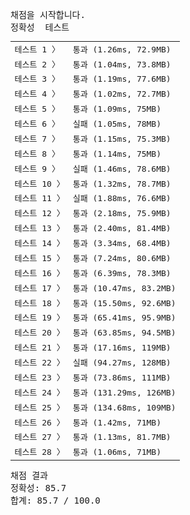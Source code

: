 <pre class="console-content"><div></div><div class="console-heading">채점을 시작합니다.</div><div class="console-message">정확성  테스트</div><table class="console-test-group" data-category="correctness"><tbody><tr data-testcase-id="180421"><td valign="top" class="td-label">테스트 1 <span>〉</span></td><td class="result passed">통과 (1.26ms, 72.9MB)</td></tr><tr data-testcase-id="180422"><td valign="top" class="td-label">테스트 2 <span>〉</span></td><td class="result passed">통과 (1.04ms, 73.8MB)</td></tr><tr data-testcase-id="180423"><td valign="top" class="td-label">테스트 3 <span>〉</span></td><td class="result passed">통과 (1.19ms, 77.6MB)</td></tr><tr data-testcase-id="180424"><td valign="top" class="td-label">테스트 4 <span>〉</span></td><td class="result passed">통과 (1.02ms, 72.7MB)</td></tr><tr data-testcase-id="180425"><td valign="top" class="td-label">테스트 5 <span>〉</span></td><td class="result passed">통과 (1.09ms, 75MB)</td></tr><tr data-testcase-id="180426"><td valign="top" class="td-label">테스트 6 <span>〉</span></td><td class="result failed">실패 (1.05ms, 78MB)</td></tr><tr data-testcase-id="180427"><td valign="top" class="td-label">테스트 7 <span>〉</span></td><td class="result passed">통과 (1.15ms, 75.3MB)</td></tr><tr data-testcase-id="180428"><td valign="top" class="td-label">테스트 8 <span>〉</span></td><td class="result passed">통과 (1.14ms, 75MB)</td></tr><tr data-testcase-id="180429"><td valign="top" class="td-label">테스트 9 <span>〉</span></td><td class="result failed">실패 (1.46ms, 78.6MB)</td></tr><tr data-testcase-id="180430"><td valign="top" class="td-label">테스트 10 <span>〉</span></td><td class="result passed">통과 (1.32ms, 78.7MB)</td></tr><tr data-testcase-id="180431"><td valign="top" class="td-label">테스트 11 <span>〉</span></td><td class="result failed">실패 (1.88ms, 76.6MB)</td></tr><tr data-testcase-id="180432"><td valign="top" class="td-label">테스트 12 <span>〉</span></td><td class="result passed">통과 (2.18ms, 75.9MB)</td></tr><tr data-testcase-id="180433"><td valign="top" class="td-label">테스트 13 <span>〉</span></td><td class="result passed">통과 (2.40ms, 81.4MB)</td></tr><tr data-testcase-id="180434"><td valign="top" class="td-label">테스트 14 <span>〉</span></td><td class="result passed">통과 (3.34ms, 68.4MB)</td></tr><tr data-testcase-id="180435"><td valign="top" class="td-label">테스트 15 <span>〉</span></td><td class="result passed">통과 (7.24ms, 80.6MB)</td></tr><tr data-testcase-id="180436"><td valign="top" class="td-label">테스트 16 <span>〉</span></td><td class="result passed">통과 (6.39ms, 78.3MB)</td></tr><tr data-testcase-id="180437"><td valign="top" class="td-label">테스트 17 <span>〉</span></td><td class="result passed">통과 (10.47ms, 83.2MB)</td></tr><tr data-testcase-id="180438"><td valign="top" class="td-label">테스트 18 <span>〉</span></td><td class="result passed">통과 (15.50ms, 92.6MB)</td></tr><tr data-testcase-id="180439"><td valign="top" class="td-label">테스트 19 <span>〉</span></td><td class="result passed">통과 (65.41ms, 95.9MB)</td></tr><tr data-testcase-id="180440"><td valign="top" class="td-label">테스트 20 <span>〉</span></td><td class="result passed">통과 (63.85ms, 94.5MB)</td></tr><tr data-testcase-id="180441"><td valign="top" class="td-label">테스트 21 <span>〉</span></td><td class="result passed">통과 (17.16ms, 119MB)</td></tr><tr data-testcase-id="180442"><td valign="top" class="td-label">테스트 22 <span>〉</span></td><td class="result failed">실패 (94.27ms, 128MB)</td></tr><tr data-testcase-id="180443"><td valign="top" class="td-label">테스트 23 <span>〉</span></td><td class="result passed">통과 (73.86ms, 111MB)</td></tr><tr data-testcase-id="180444"><td valign="top" class="td-label">테스트 24 <span>〉</span></td><td class="result passed">통과 (131.29ms, 126MB)</td></tr><tr data-testcase-id="180445"><td valign="top" class="td-label">테스트 25 <span>〉</span></td><td class="result passed">통과 (134.68ms, 109MB)</td></tr><tr data-testcase-id="249447"><td valign="top" class="td-label">테스트 26 <span>〉</span></td><td class="result passed">통과 (1.42ms, 71MB)</td></tr><tr data-testcase-id="249448"><td valign="top" class="td-label">테스트 27 <span>〉</span></td><td class="result passed">통과 (1.13ms, 81.7MB)</td></tr><tr data-testcase-id="249449"><td valign="top" class="td-label">테스트 28 <span>〉</span></td><td class="result passed">통과 (1.06ms, 71MB)</td></tr></tbody></table><div class="console-heading">채점 결과</div><div class="console-message">정확성: 85.7</div><div class="console-message">합계: 85.7 / 100.0</div></pre>